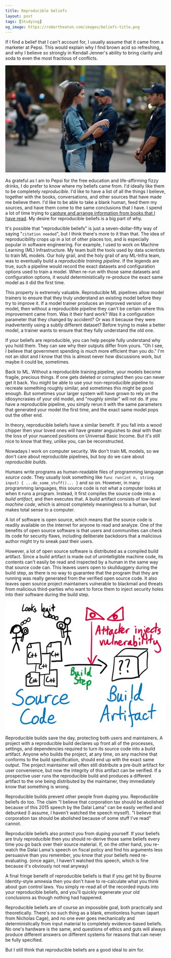 ```yaml
---
title: Reproducible beliefs
layout: post
tags: [Studying]
og_image: https://robertheaton.com/images/beliefs-title.png
---
```

If I find a belief that I can't account for, I usually assume that it came from a marketer at Pepsi. This would explain why I find brown acid so refreshing, and why I believe so strongly in Kendall Jenner's ability to bring clarity and soda to even the most fractious of conflicts.

<p align="center">
<img src="/images/beliefs-kj.jpg" />
</p>

As grateful as I am to Pepsi for the free education and life-affirming fizzy drinks, I do prefer to know where my beliefs came from. I'd ideally like them to be completely *reproducible*. I'd like to have a list of all the things I believe, together with the books, conversations, and other sources that have made me believe them. I'd like to be able to take a blank human, feed them my sources, and have them come to the same conclusions that I have. I spend a lot of time trying to [capture and arrange information from books that I have read](/2018/06/25/how-to-read/). My desire for reproducible beliefs is a big part of why.

It's possible that "reproducible beliefs" is just a seven-dollar-fifty way of saying "`citation needed`", but I think there's more to it than that. The idea of reproducibility crops up in a lot of other places too, and is especially popular in software engineering. For example, I used to work on Machine Learning (ML) Infrastructure. My team built the tools used by data scientists to train ML models. Our holy grail, and the holy grail of any ML-Infra team, was to eventually build a *reproducible training pipeline*. If the legends are true, such a pipeline would record the exact datasets and configuration options used to train a model. When re-run with those same datasets and configuration options, it would deterministically re-produce the exact same model as it did the first time.

This property is extremely valuable. Reproducible ML pipelines allow model trainers to ensure that they truly understand an existing model before they try to improve it. If a model trainer produces an improved version of a model, then without a reproducible pipeline they can't be certain where this improvement came from. Was it their hard work? Was it a configuration parameter that they changed by accident? Or was it because they were inadvertently using a subtly different dataset? Before trying to make a better model, a trainer wants to ensure that they fully understand the old one.

If your beliefs are reproducible, you can help people fully understand why you hold them. They can see why their outputs differ from yours. "Oh I see, I believe that government spending is much more efficient than you do." I'm not an idiot and I know that this is almost never how discussions work, but maybe it could be, sometimes.

Back to ML. Without a reproducible training pipeline, your models become fragile, precious things. If one gets deleted or corrupted then you can never get it back. You might be able to use your non-reproducible pipeline to recreate something roughly similar, and sometimes this might be good enough. But sometimes your larger system will have grown to rely on the idiosyncrasies of your old model, and "roughly similar" will not do. If you have a reproducible pipeline, you simply rerun it with the same parameters that generated your model the first time, and the exact same model pops out the other end.

In theory, reproducible beliefs have a similar benefit. If you fall into a wood chipper then your loved ones will have greater anguishes to deal with than the loss of your nuanced positions on Universal Basic Income. But it's still nice to know that they, unlike you, can be reconstructed.

Nowadays I work on computer security. We don't train ML models, so we don't care about reproducible pipelines, but boy do we care about *reproducible builds*.

Humans write programs as human-readable files of programming language *source code*. They usually look something like `func run(int n, string input) { ...do_some_stuff()... }` and so on. However, in many programming languages, this source code is not what a computer looks at when it runs a program. Instead, it first compiles the source code into a *build artifact*, and then executes that. A build artifact consists of low-level *machine code*, which is almost completely meaningless to a human, but makes total sense to a computer.

A lot of software is open source, which means that the source code is readily available on the internet for anyone to read and analyze. One of the benefits of open source software is that users and communities can check its code for security flaws, including deliberate backdoors that a malicious author might try to sneak past their users.

However, a lot of open source software is distributed as a compiled build artifact. Since a build artifact is made out of unintelligible machine code, its contents can't easily be read and inspected by a human in the same way that source code can. This leaves users open to skullduggery during the build step, as there is no way to guarantee that the program that they are running was really generated from the verified open source code. It also leaves open source project maintainers vulnerable to blackmail and threats from malicious third-parties who want to force them to inject security holes into their software during the build step.

<p align="center">
<img src="/images/beliefs-attack.png" />
</p>

Reproducible builds save the day, protecting both users and maintainers. A project with a reproducible build declares up front all of the processes, settings, and dependencies required to turn its source code into a build artifact. Anyone who builds the project, at any time, on any machine that conforms to the build specification, should end up with the exact same output. The project maintainer will often still distribute a pre-built artifact for user convenience, but now the integrity of this artifact can be verified. If a prospective user runs the reproducible build and produces a different artifact to the one being distributed by the maintainer, they immediately know that something is wrong.

Reproducible builds prevent other people from duping you. Reproducible beliefs do too. The claim "I believe that corporation tax should be abolished because of this 2015 speech by the Dalai Lama" can be easily verified and debunked (I assume, I haven't watched the speech myself). "I believe that corporation tax should be abolished because of some stuff I've read" cannot.

Reproducible beliefs also protect you from duping yourself. If your beliefs are truly reproducible then you should re-derive those same beliefs every time you go back over their source material. If, on the other hand, you re-watch the Dalai Lama's speech on fiscal policy and find his arguments less persuasive than you remember, you know that your beliefs need re-evaluating. (once again, I haven't watched this speech, which is fine because it's obviously not real anyway)

A final fringe benefit of reproducible beliefs is that if you get hit by Bourne Identity-style amnesia then you don't have to re-calculate what you think about gun control laws. You simply re-read all of the recorded inputs into your reproducible beliefs, and you'll quickly regenerate your old conclusions as though nothing had happened.

Reproducible beliefs are of course an impossible goal, both practically and theoretically. There's no such thing as a blank, emotionless human (apart from Nicholas Cage), and no one ever goes mechanically and deterministically from input material to completely evidence-based beliefs. No one's hardware is the same, and questions of ethics and guts will always produce different answers on different systems for reasons that can never be fully specified.

But I still think that reproducible beliefs are a good ideal to aim for.
